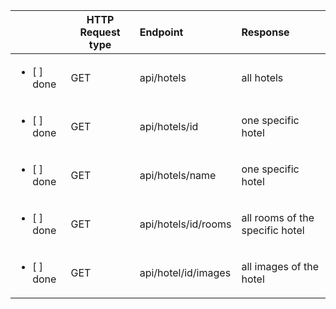 
|  | HTTP Request type | Endpoint| Response  |
|---- | ------------- |:-------------|:-----|
|<ul><li>[ ] done</li> | GET     | api/hotels | all hotels |
|<ul><li>[ ] done</li>| GET     | api/hotels/id | one specific hotel|
|<ul><li>[ ] done</li>| GET     | api/hotels/name | one specific hotel|
|<ul><li>[ ] done</li>| GET     | api/hotels/id/rooms | all rooms of the specific hotel|
|<ul><li>[ ] done</li>| GET     | api/hotel/id/images | all images of the hotel|
